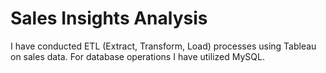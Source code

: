 # Sales Insights Analysis

I have conducted ETL (Extract, Transform, Load) processes using Tableau on sales data. For database operations I have utilized MySQL.
